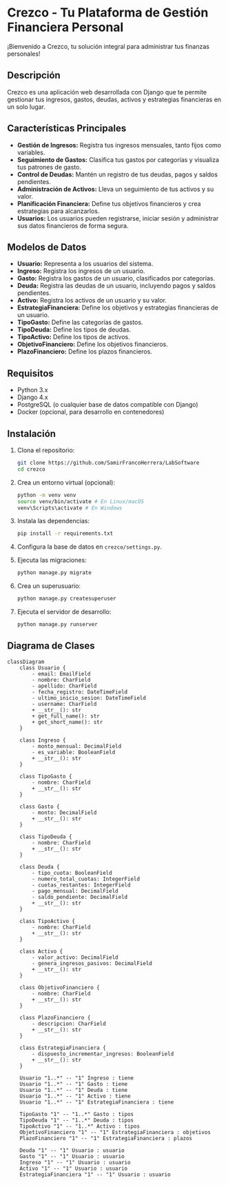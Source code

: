 # Crezco - Tu Plataforma de Gestión Financiera Personal

¡Bienvenido a Crezco, tu solución integral para administrar tus finanzas personales!

## Descripción

Crezco es una aplicación web desarrollada con Django que te permite gestionar tus ingresos, gastos, deudas, activos y estrategias financieras en un solo lugar.

## Características Principales

* **Gestión de Ingresos:** Registra tus ingresos mensuales, tanto fijos como variables.
* **Seguimiento de Gastos:** Clasifica tus gastos por categorías y visualiza tus patrones de gasto.
* **Control de Deudas:** Mantén un registro de tus deudas, pagos y saldos pendientes.
* **Administración de Activos:** Lleva un seguimiento de tus activos y su valor.
* **Planificación Financiera:** Define tus objetivos financieros y crea estrategias para alcanzarlos.
* **Usuarios:** Los usuarios pueden registrarse, iniciar sesión y administrar sus datos financieros de forma segura.

## Modelos de Datos

* **Usuario:** Representa a los usuarios del sistema.
* **Ingreso:** Registra los ingresos de un usuario.
* **Gasto:** Registra los gastos de un usuario, clasificados por categorías.
* **Deuda:** Registra las deudas de un usuario, incluyendo pagos y saldos pendientes.
* **Activo:** Registra los activos de un usuario y su valor.
* **EstrategiaFinanciera:** Define los objetivos y estrategias financieras de un usuario.
* **TipoGasto:** Define las categorías de gastos.
* **TipoDeuda:** Define los tipos de deudas.
* **TipoActivo:** Define los tipos de activos.
* **ObjetivoFinanciero:** Define los objetivos financieros.
* **PlazoFinanciero:** Define los plazos financieros.

## Requisitos

* Python 3.x
* Django 4.x
* PostgreSQL (o cualquier base de datos compatible con Django)
* Docker (opcional, para desarrollo en contenedores)

## Instalación

1.  Clona el repositorio:

    ```bash
    git clone https://github.com/SamirFrancoHerrera/LabSoftware
    cd crezco
    ```

2.  Crea un entorno virtual (opcional):

    ```bash
    python -m venv venv
    source venv/bin/activate # En Linux/macOS
    venv\Scripts\activate # En Windows
    ```

3.  Instala las dependencias:

    ```bash
    pip install -r requirements.txt
    ```

4.  Configura la base de datos en `crezco/settings.py`.

5.  Ejecuta las migraciones:

    ```bash
    python manage.py migrate
    ```

6.  Crea un superusuario:

    ```bash
    python manage.py createsuperuser
    ```

7.  Ejecuta el servidor de desarrollo:

    ```bash
    python manage.py runserver
    ```

## Diagrama de Clases

```mermaid
classDiagram
    class Usuario {
        - email: EmailField
        - nombre: CharField
        - apellido: CharField
        - fecha_registro: DateTimeField
        - ultimo_inicio_sesion: DateTimeField
        - username: CharField
        + __str__(): str
        + get_full_name(): str
        + get_short_name(): str
    }

    class Ingreso {
        - monto_mensual: DecimalField
        - es_variable: BooleanField
        + __str__(): str
    }

    class TipoGasto {
        - nombre: CharField
        + __str__(): str
    }

    class Gasto {
        - monto: DecimalField
        + __str__(): str
    }

    class TipoDeuda {
        - nombre: CharField
        + __str__(): str
    }

    class Deuda {
        - tipo_cuota: BooleanField
        - numero_total_cuotas: IntegerField
        - cuotas_restantes: IntegerField
        - pago_mensual: DecimalField
        - saldo_pendiente: DecimalField
        + __str__(): str
    }

    class TipoActivo {
        - nombre: CharField
        + __str__(): str
    }

    class Activo {
        - valor_activo: DecimalField
        - genera_ingresos_pasivos: DecimalField
        + __str__(): str
    }

    class ObjetivoFinanciero {
        - nombre: CharField
        + __str__(): str
    }

    class PlazoFinanciero {
        - descripcion: CharField
        + __str__(): str
    }

    class EstrategiaFinanciera {
        - dispuesto_incrementar_ingresos: BooleanField
        + __str__(): str
    }

    Usuario "1..*" -- "1" Ingreso : tiene
    Usuario "1..*" -- "1" Gasto : tiene
    Usuario "1..*" -- "1" Deuda : tiene
    Usuario "1..*" -- "1" Activo : tiene
    Usuario "1..*" -- "1" EstrategiaFinanciera : tiene

    TipoGasto "1" -- "1..*" Gasto : tipos
    TipoDeuda "1" -- "1..*" Deuda : tipos
    TipoActivo "1" -- "1..*" Activo : tipos
    ObjetivoFinanciero "1" -- "1" EstrategiaFinanciera : objetivos
    PlazoFinanciero "1" -- "1" EstrategiaFinanciera : plazos

    Deuda "1" -- "1" Usuario : usuario
    Gasto "1" -- "1" Usuario : usuario
    Ingreso "1" -- "1" Usuario : usuario
    Activo "1" -- "1" Usuario : usuario
    EstrategiaFinanciera "1" -- "1" Usuario : usuario